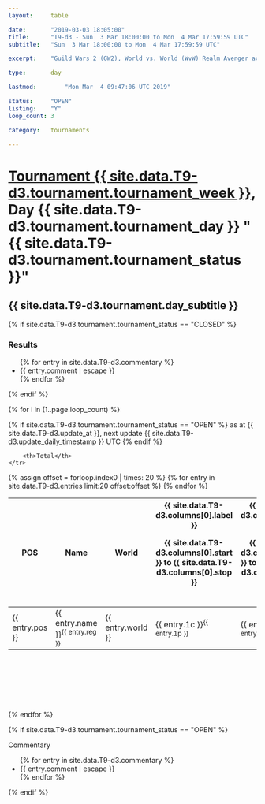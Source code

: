 ```yaml
---
layout: 	table

date: 		"2019-03-03 18:05:00"
title: 		"T9-d3 - Sun  3 Mar 18:00:00 to Mon  4 Mar 17:59:59 UTC"
subtitle: 	"Sun  3 Mar 18:00:00 to Mon  4 Mar 17:59:59 UTC"

excerpt:    "Guild Wars 2 (GW2), World vs. World (WvW) Realm Avenger achivement Tournament. \"Every Kill Counts\""

type:       day

lastmod: 		"Mon Mar  4 09:47:06 UTC 2019"

status:     "OPEN"
listing:    "Y"
loop_count: 3

category: 	tournaments

---
```

<div class="table_header">
    <h1><a href="{{ site.data.T9-d3.tournament.week_url }}">Tournament {{ site.data.T9-d3.tournament.tournament_week }}</a>, Day {{ site.data.T9-d3.tournament.tournament_day }} "{{ site.data.T9-d3.tournament.tournament_status }}"</h1>
    <h2>{{ site.data.T9-d3.tournament.day_subtitle }}</h2> 
</div>

{% if site.data.T9-d3.tournament.tournament_status == "CLOSED" %} 
<div class="commentary">
  <h3>Results</h3>
  <ul>
    {% for entry in site.data.T9-d3.commentary %}
    <li class="commentary_list">{{ entry.comment | escape }}</li>
    {% endfor %}
  </ul>
</div>
{% endif %}


{% for i in (1..page.loop_count) %}

{% if site.data.T9-d3.tournament.tournament_status == "OPEN" %} 
<span class="table_nextupdate">as at {{ site.data.T9-d3.update_at }}, next update {{ site.data.T9-d3.update_daily_timestamp }} UTC</span> 
{% endif %}

<table class="day_table">
  <colgroup>
    <col style="width:18px">
    <col style="width:55px">
    <col style="width:55px">
    <col style="width:12px">
    <col style="width:12px">
    <col style="width:12px">
    <col style="width:12px">
    <col style="width:12px">
    <col style="width:12px">
    <col style="width:12px">
    <col style="width:12px">
    <col style="width:12px">
    <col style="width:12px">
    <col style="width:12px">
    <col style="width:12px">
    <col style="width:12px">
    <col style="width:12px">
    <col style="width:12px">
    <col style="width:12px">
    <col style="width:12px">
    <col style="width:12px">
    <col style="width:12px">
    <col style="width:12px">
    <col style="width:12px">
    <col style="width:12px">
    <col style="width:12px">
    <col style="width:12px">
    <col style="width:18px">
  </colgroup>  
  <thead>
    <tr>
        <th>POS</th>
        <th class="AlignLeft">Name</th>
        <th class="AlignLeft">World</th>

<th><div class="label">{{ site.data.T9-d3.columns[0].label }}<p class="onhover">{{ site.data.T9-d3.columns[0].start }} to {{ site.data.T9-d3.columns[0].stop }}</p></div>​</th>
<th><div class="label">{{ site.data.T9-d3.columns[1].label }}<p class="onhover">{{ site.data.T9-d3.columns[1].start }} to {{ site.data.T9-d3.columns[1].stop }}</p></div>​</th>
<th><div class="label">{{ site.data.T9-d3.columns[2].label }}<p class="onhover">{{ site.data.T9-d3.columns[2].start }} to {{ site.data.T9-d3.columns[2].stop }}</p></div>​</th>
<th><div class="label">{{ site.data.T9-d3.columns[3].label }}<p class="onhover">{{ site.data.T9-d3.columns[3].start }} to {{ site.data.T9-d3.columns[3].stop }}</p></div>​</th>
<th><div class="label">{{ site.data.T9-d3.columns[4].label }}<p class="onhover">{{ site.data.T9-d3.columns[4].start }} to {{ site.data.T9-d3.columns[4].stop }}</p></div>​</th>
<th><div class="label">{{ site.data.T9-d3.columns[5].label }}<p class="onhover">{{ site.data.T9-d3.columns[5].start }} to {{ site.data.T9-d3.columns[5].stop }}</p></div>​</th>
<th><div class="label">{{ site.data.T9-d3.columns[6].label }}<p class="onhover">{{ site.data.T9-d3.columns[6].start }} to {{ site.data.T9-d3.columns[6].stop }}</p></div>​</th>
<th><div class="label">{{ site.data.T9-d3.columns[7].label }}<p class="onhover">{{ site.data.T9-d3.columns[7].start }} to {{ site.data.T9-d3.columns[7].stop }}</p></div>​</th>
<th><div class="label">{{ site.data.T9-d3.columns[8].label }}<p class="onhover">{{ site.data.T9-d3.columns[8].start }} to {{ site.data.T9-d3.columns[8].stop }}</p></div>​</th>
<th><div class="label">{{ site.data.T9-d3.columns[9].label }}<p class="onhover">{{ site.data.T9-d3.columns[9].start }} to {{ site.data.T9-d3.columns[9].stop }}</p></div>​</th>
<th><div class="label">{{ site.data.T9-d3.columns[10].label }}<p class="onhover">{{ site.data.T9-d3.columns[10].start }} to {{ site.data.T9-d3.columns[10].stop }}</p></div>​</th>

<th><div class="label">{{ site.data.T9-d3.columns[11].label }}<p class="onhover">{{ site.data.T9-d3.columns[11].start }} to {{ site.data.T9-d3.columns[11].stop }}</p></div>​</th>
<th><div class="label">{{ site.data.T9-d3.columns[12].label }}<p class="onhover">{{ site.data.T9-d3.columns[12].start }} to {{ site.data.T9-d3.columns[12].stop }}</p></div>​</th>
<th><div class="label">{{ site.data.T9-d3.columns[13].label }}<p class="onhover">{{ site.data.T9-d3.columns[13].start }} to {{ site.data.T9-d3.columns[13].stop }}</p></div>​</th>
<th><div class="label">{{ site.data.T9-d3.columns[14].label }}<p class="onhover">{{ site.data.T9-d3.columns[14].start }} to {{ site.data.T9-d3.columns[14].stop }}</p></div>​</th>
<th><div class="label">{{ site.data.T9-d3.columns[15].label }}<p class="onhover">{{ site.data.T9-d3.columns[15].start }} to {{ site.data.T9-d3.columns[15].stop }}</p></div>​</th>
<th><div class="label">{{ site.data.T9-d3.columns[16].label }}<p class="onhover">{{ site.data.T9-d3.columns[16].start }} to {{ site.data.T9-d3.columns[16].stop }}</p></div>​</th>
<th><div class="label">{{ site.data.T9-d3.columns[17].label }}<p class="onhover">{{ site.data.T9-d3.columns[17].start }} to {{ site.data.T9-d3.columns[17].stop }}</p></div>​</th>
<th><div class="label">{{ site.data.T9-d3.columns[18].label }}<p class="onhover">{{ site.data.T9-d3.columns[18].start }} to {{ site.data.T9-d3.columns[18].stop }}</p></div>​</th>
<th><div class="label">{{ site.data.T9-d3.columns[19].label }}<p class="onhover">{{ site.data.T9-d3.columns[19].start }} to {{ site.data.T9-d3.columns[19].stop }}</p></div>​</th>
<th><div class="label">{{ site.data.T9-d3.columns[20].label }}<p class="onhover">{{ site.data.T9-d3.columns[20].start }} to {{ site.data.T9-d3.columns[20].stop }}</p></div>​</th>

<th><div class="label">{{ site.data.T9-d3.columns[21].label }}<p class="onhover">{{ site.data.T9-d3.columns[21].start }} to {{ site.data.T9-d3.columns[21].stop }}</p></div>​</th>
<th><div class="label">{{ site.data.T9-d3.columns[22].label }}<p class="onhover">{{ site.data.T9-d3.columns[22].start }} to {{ site.data.T9-d3.columns[22].stop }}</p></div>​</th>
<th><div class="label">{{ site.data.T9-d3.columns[23].label }}<p class="onhover">{{ site.data.T9-d3.columns[23].start }} to {{ site.data.T9-d3.columns[23].stop }}</p></div>​</th>

        <th>Total</th>
    </tr>
  </thead>
  {% assign offset = forloop.index0 | times: 20 %}
<tbody>
{% for entry in site.data.T9-d3.entries limit:20 offset:offset %}
  <tr>
    <td class="pl{{ entry.pos }}">{{ entry.pos }}</td>
    <td class="AlignLeft">{{ entry.name }}<sup>{{ entry.reg }}</sup></td>
    <td class="AlignLeft">{{ entry.world }}</td>
    <td class="pl{{ entry.1p }}">{{ entry.1c }}<sup>{{ entry.1p }}</sup></td>
    <td class="pl{{ entry.2p }}">{{ entry.2c }}<sup>{{ entry.2p }}</sup></td>
    <td class="pl{{ entry.3p }}">{{ entry.3c }}<sup>{{ entry.3p }}</sup></td>
    <td class="pl{{ entry.4p }}">{{ entry.4c }}<sup>{{ entry.4p }}</sup></td>
    <td class="pl{{ entry.5p }}">{{ entry.5c }}<sup>{{ entry.5p }}</sup></td>
    <td class="pl{{ entry.6p }}">{{ entry.6c }}<sup>{{ entry.6p }}</sup></td>
    <td class="pl{{ entry.7p }}">{{ entry.7c }}<sup>{{ entry.7p }}</sup></td>
    <td class="pl{{ entry.8p }}">{{ entry.8c }}<sup>{{ entry.8p }}</sup></td>
    <td class="pl{{ entry.9p }}">{{ entry.9c }}<sup>{{ entry.9p }}</sup></td>
    <td class="pl{{ entry.10p }}">{{ entry.10c }}<sup>{{ entry.10p }}</sup></td>
    <td class="pl{{ entry.11p }}">{{ entry.11c }}<sup>{{ entry.11p }}</sup></td>
    <td class="pl{{ entry.12p }}">{{ entry.12c }}<sup>{{ entry.12p }}</sup></td>
    <td class="pl{{ entry.13p }}">{{ entry.13c }}<sup>{{ entry.13p }}</sup></td>
    <td class="pl{{ entry.14p }}">{{ entry.14c }}<sup>{{ entry.14p }}</sup></td>
    <td class="pl{{ entry.15p }}">{{ entry.15c }}<sup>{{ entry.15p }}</sup></td>
    <td class="pl{{ entry.16p }}">{{ entry.16c }}<sup>{{ entry.16p }}</sup></td>
    <td class="pl{{ entry.17p }}">{{ entry.17c }}<sup>{{ entry.17p }}</sup></td>
    <td class="pl{{ entry.18p }}">{{ entry.18c }}<sup>{{ entry.18p }}</sup></td>
    <td class="pl{{ entry.19p }}">{{ entry.19c }}<sup>{{ entry.19p }}</sup></td>
    <td class="pl{{ entry.20p }}">{{ entry.20c }}<sup>{{ entry.20p }}</sup></td>
    <td class="pl{{ entry.21p }}">{{ entry.21c }}<sup>{{ entry.21p }}</sup></td>
    <td class="pl{{ entry.22p }}">{{ entry.22c }}<sup>{{ entry.22p }}</sup></td>
    <td class="pl{{ entry.23p }}">{{ entry.23c }}<sup>{{ entry.23p }}</sup></td>
    <td class="pl{{ entry.24p }}">{{ entry.24c }}<sup>{{ entry.24p }}</sup></td>
    <td>{{ entry.total }}</td>
  </tr>
{% endfor %}  
</tbody>
</table>
<div class="leaderboard">
  <script async src="//pagead2.googlesyndication.com/pagead/js/adsbygoogle.js"></script>
  <!-- 728x90 -->
  <ins class="adsbygoogle"
       style="display:inline-block;width:728px;height:90px"
       data-ad-client="ca-pub-3274917281288240"
       data-ad-slot="3870538733"></ins>
  <script>
  (adsbygoogle = window.adsbygoogle || []).push({});
  </script>    
</div>
<br />
{% endfor %}

{% if site.data.T9-d3.tournament.tournament_status == "OPEN" %} 
<div class="commentary">
  <span class="commentary_title">Commentary</span>
  <ul>
    {% for entry in site.data.T9-d3.commentary %}
    <li class="commentary_list">{{ entry.comment | escape }}</li>
    {% endfor %}
  </ul>
</div>
{% endif %}


